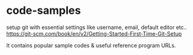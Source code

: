 # code-samples

setup git with essential settings like username, email, default editor etc..
https://git-scm.com/book/en/v2/Getting-Started-First-Time-Git-Setup

It contains popular sample codes & useful reference program URLs.
